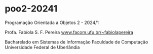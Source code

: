 # poo2-20241
Programação Orientada a Objetos 2 - 2024/1

Profa. Fabíola S. F. Pereira
www.facom.ufu.br/~fabiolapereira

Bacharelado em Sistemas de Informação
Faculdade de Computação
Universidade Federal de Uberlândia
